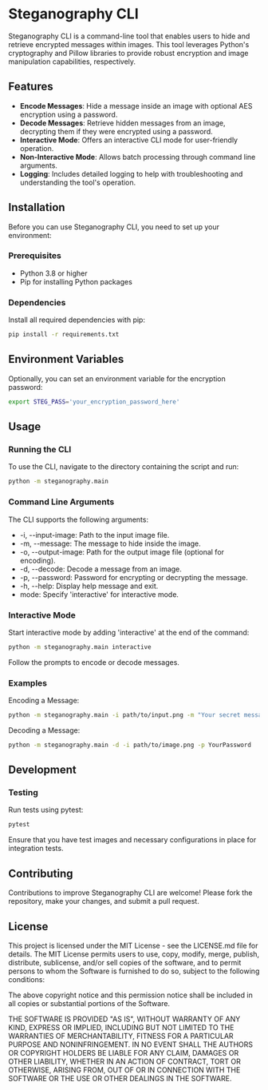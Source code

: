 # Steganography CLI

Steganography CLI is a command-line tool that enables users to hide and retrieve encrypted messages within images. This tool leverages Python's cryptography and Pillow libraries to provide robust encryption and image manipulation capabilities, respectively.

## Features

- **Encode Messages**: Hide a message inside an image with optional AES encryption using a password.
- **Decode Messages**: Retrieve hidden messages from an image, decrypting them if they were encrypted using a password.
- **Interactive Mode**: Offers an interactive CLI mode for user-friendly operation.
- **Non-Interactive Mode**: Allows batch processing through command line arguments.
- **Logging**: Includes detailed logging to help with troubleshooting and understanding the tool's operation.

## Installation

Before you can use Steganography CLI, you need to set up your environment:

### Prerequisites

- Python 3.8 or higher
- Pip for installing Python packages

### Dependencies

Install all required dependencies with pip:

```bash
pip install -r requirements.txt
```

## Environment Variables

Optionally, you can set an environment variable for the encryption password:

```bash
export STEG_PASS='your_encryption_password_here'
```

## Usage

### Running the CLI

To use the CLI, navigate to the directory containing the script and run:

```bash
python -m steganography.main
```

### Command Line Arguments

The CLI supports the following arguments:

- -i, --input-image: Path to the input image file.
- -m, --message: The message to hide inside the image.
- -o, --output-image: Path for the output image file (optional for encoding).
- -d, --decode: Decode a message from an image.
- -p, --password: Password for encrypting or decrypting the message.
- -h, --help: Display help message and exit.
- mode: Specify 'interactive' for interactive mode.

### Interactive Mode

Start interactive mode by adding 'interactive' at the end of the command:

```bash
python -m steganography.main interactive
```

Follow the prompts to encode or decode messages.

### Examples

Encoding a Message:

```bash
python -m steganography.main -i path/to/input.png -m "Your secret message" -o path/to/output.png -p YourPassword
```

Decoding a Message:

```bash
python -m steganography.main -d -i path/to/image.png -p YourPassword
```

## Development

### Testing

Run tests using pytest:

```bash
pytest
```

Ensure that you have test images and necessary configurations in place for integration tests.

## Contributing

Contributions to improve Steganography CLI are welcome! Please fork the repository, make your changes, and submit a pull request.

## License

This project is licensed under the MIT License - see the LICENSE.md file for details. The MIT License permits users to use, copy, modify, merge, publish, distribute, sublicense, and/or sell copies of the software, and to permit persons to whom the Software is furnished to do so, subject to the following conditions:

The above copyright notice and this permission notice shall be included in all copies or substantial portions of the Software.

THE SOFTWARE IS PROVIDED "AS IS", WITHOUT WARRANTY OF ANY KIND, EXPRESS OR IMPLIED, INCLUDING BUT NOT LIMITED TO THE WARRANTIES OF MERCHANTABILITY, FITNESS FOR A PARTICULAR PURPOSE AND NONINFRINGEMENT. IN NO EVENT SHALL THE AUTHORS OR COPYRIGHT HOLDERS BE LIABLE FOR ANY CLAIM, DAMAGES OR OTHER LIABILITY, WHETHER IN AN ACTION OF CONTRACT, TORT OR OTHERWISE, ARISING FROM, OUT OF OR IN CONNECTION WITH THE SOFTWARE OR THE USE OR OTHER DEALINGS IN THE SOFTWARE.
